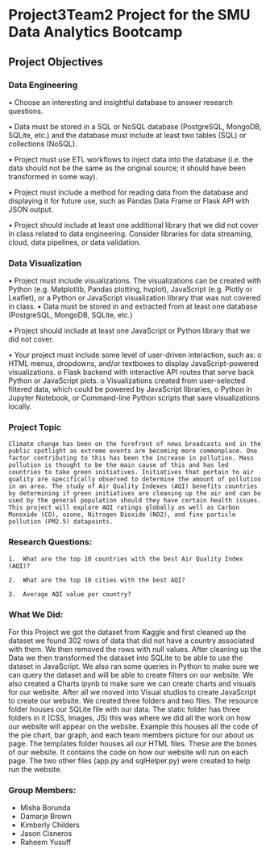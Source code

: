 # Project3Team2 Project for the SMU Data Analytics Bootcamp

## Project Objectives

### Data Engineering	

•	Choose an interesting and insightful database to answer research questions.

•	Data must be stored in a SQL or NoSQL database (PostgreSQL, MongoDB, SQLite, etc.) and the database must include at least two tables (SQL) or collections (NoSQL).

•	Project must use ETL workflows to inject data into the database (i.e. the data should not be the same as the original source; it should have been transformed in some way).

•	Project must include a method for reading data from the database and displaying it for future use, such as Pandas Data Frame or Flask API with JSON output.

•	Project should include at least one additional library that we did not cover in class related to data engineering. Consider libraries for data streaming, cloud, data pipelines, or data validation.

### Data Visualization

•	Project must include visualizations. The visualizations can be created with Python (e.g. Matplotlib, Pandas plotting, hvplot), JavaScript (e.g. Plotly or Leaflet), or a Python or JavaScript visualization library that was not covered in class. 
•	Data must be stored in and extracted from at least one database (PostgreSQL, MongoDB, SQLite, etc.)

•	Project should include at least one JavaScript or Python library that we did not cover.

•	Your project must include some level of user-driven interaction, such as:
	o	HTML menus, dropdowns, and/or textboxes to display JavaScript-powered 			visualizations.
	o	Flask backend with interactive API routes that serve back Python or 			JavaScript plots.
	o	Visualizations created from user-selected filtered data, which could be 		powered by JavaScript libraries, 
	o	Python in Jupyter Notebook, or Command-line Python scripts that save 			visualizations locally. 


### Project Topic 
	Climate change has been on the forefront of news broadcasts and in the public spotlight as extreme events are becoming more commonplace. One factor contributing to this has been the increase in pollution. Mass pollution is thought to be the main cause of this and has led countries to take green initiatives. Initiatives that pertain to air quality are specifically observed to determine the amount of pollution in an area. The study of Air Quality Indexes (AQI) benefits countries by determining if green initiatives are cleaning up the air and can be used by the general population should they have certain health issues. This project will explore AQI ratings globally as well as Carbon Monoxide (CO), ozone, Nitrogen Dioxide (NO2), and fine particle pollution (PM2.5) datapoints.

### Research Questions:

	1.	What are the top 10 countries with the best Air Quality Index (AQI)?

	2.	What are the top 10 cities with the best AQI?

	3.	Average AQI value per country? 

### What We Did:

For this Project we got the dataset from Kaggle and first cleaned up the dataset we found 302 rows of data that did not have a country associated with them. We then removed the rows with null values. After cleaning up the Data we then transformed the dataset into SQLite to be able to use the dataset in JavaScript. We also ran some queries in Python to make sure we can query the dataset and will be able to create filters on our website. We also created a Charts ipynb to make sure we can create charts and visuals for our website. After all we moved into Visual studios to create JavaScript to create our website. We created three folders and two files. The resource folder houses our SQLite file with our data. The static folder has three folders in it (CSS, Images, JS) this was where we did all the work on how our website will appear on the website. Example this houses all the code of the pie chart, bar graph, and each team members picture for our about us page. The templates folder houses all our HTML files. These are the bones of our website. It contains the code on how our website will run on each page. The two other files (app.py and sqlHelper.py) were created to help run the website.     


### Group Members:
- Misha Borunda
- Damarje Brown 
- Kimberly Childers
- Jason Cisneros
- Raheem Yusuff
